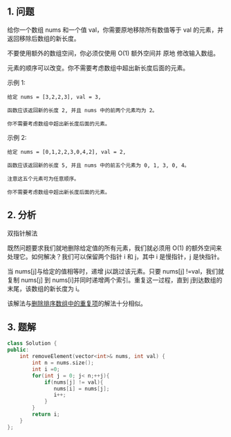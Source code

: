 ## 1. 问题
给你一个数组 nums 和一个值 val，你需要原地移除所有数值等于 val 的元素，并返回移除后数组的新长度。

不要使用额外的数组空间，你必须仅使用 O(1) 额外空间并 原地 修改输入数组。

元素的顺序可以改变。你不需要考虑数组中超出新长度后面的元素。

示例 1:
```
给定 nums = [3,2,2,3], val = 3,

函数应该返回新的长度 2, 并且 nums 中的前两个元素均为 2。

你不需要考虑数组中超出新长度后面的元素。
```
示例 2:
```
给定 nums = [0,1,2,2,3,0,4,2], val = 2,

函数应该返回新的长度 5, 并且 nums 中的前五个元素为 0, 1, 3, 0, 4。

注意这五个元素可为任意顺序。

你不需要考虑数组中超出新长度后面的元素。
```
## 2. 分析
双指针解法

既然问题要求我们就地删除给定值的所有元素，我们就必须用 O(1) 的额外空间来处理它。如何解决？我们可以保留两个指针 i 和 j，其中 i 是慢指针，j 是快指针。

当 nums[j]与给定的值相等时，递增 j以跳过该元素。只要 nums[j] !=val，我们就复制 nums[j] 到 nums[i]并同时递增两个索引。重复这一过程，直到 j到达数组的末尾，该数组的新长度为 i。

该解法与[删除排序数组中的重复项](删除排序数组中的重复项.md)的解法十分相似。
## 3. 题解
```C++
class Solution {
public:
    int removeElement(vector<int>& nums, int val) {
        int n = nums.size();
        int i =0;
        for(int j = 0; j< n;++j){
            if(nums[j] != val){
               nums[i] = nums[j];
               i++;
            }
        }
        return i;
    }
};
```